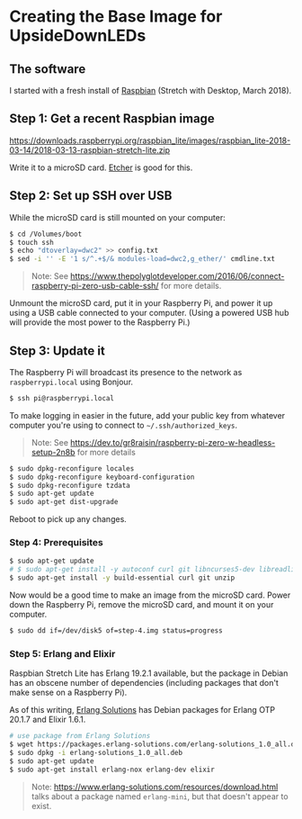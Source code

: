 # Creating the Base Image for UpsideDownLEDs

## The software

I started with a fresh install of [Raspbian](https://www.raspberrypi.org/downloads/raspbian/) (Stretch with Desktop, March 2018).

## Step 1: Get a recent Raspbian image

https://downloads.raspberrypi.org/raspbian_lite/images/raspbian_lite-2018-03-14/2018-03-13-raspbian-stretch-lite.zip

Write it to a microSD card. [Etcher](https://etcher.io/) is good for this.

## Step 2: Set up SSH over USB

While the microSD card is still mounted on your computer:

```bash
$ cd /Volumes/boot
$ touch ssh
$ echo "dtoverlay=dwc2" >> config.txt
$ sed -i '' -E '1 s/^.+$/& modules-load=dwc2,g_ether/' cmdline.txt
```

> Note: See https://www.thepolyglotdeveloper.com/2016/06/connect-raspberry-pi-zero-usb-cable-ssh/ for more details.

Unmount the microSD card, put it in your Raspberry Pi, and power it up using a USB cable connected to your computer.
(Using a powered USB hub will provide the most power to the Raspberry Pi.)

## Step 3: Update it

The Raspberry Pi will broadcast its presence to the network as `raspberrypi.local` using Bonjour.

```bash
$ ssh pi@raspberrypi.local
```

To make logging in easier in the future, add your public key from whatever computer you're using to connect to `~/.ssh/authorized_keys`.

> Note: See https://dev.to/gr8raisin/raspberry-pi-zero-w-headless-setup-2n8b for more details

```bash
$ sudo dpkg-reconfigure locales
$ sudo dpkg-reconfigure keyboard-configuration
$ sudo dpkg-reconfigure tzdata
$ sudo apt-get update
$ sudo apt-get dist-upgrade
```

Reboot to pick up any changes.

### Step 4: Prerequisites

```bash
$ sudo apt-get update
# $ sudo apt-get install -y autoconf curl git libncurses5-dev libreadline-dev libssl-dev libtool m4 unzip
$ sudo apt-get install -y build-essential curl git unzip
```

Now would be a good time to make an image from the microSD card. Power down the Raspberry Pi, remove the microSD card,
and mount it on your computer.

```bash
$ sudo dd if=/dev/disk5 of=step-4.img status=progress
```

### Step 5: Erlang and Elixir

Raspbian Stretch Lite has Erlang 19.2.1 available, but the package in Debian has an obscene number of dependencies
(including packages that don't make sense on a Raspberry Pi).

As of this writing, [Erlang Solutions](https://www.erlang-solutions.com/) has Debian packages for Erlang OTP 20.1.7
and Elixir 1.6.1.

```bash
# use package from Erlang Solutions
$ wget https://packages.erlang-solutions.com/erlang-solutions_1.0_all.deb
$ sudo dpkg -i erlang-solutions_1.0_all.deb
$ sudo apt-get update
$ sudo apt-get install erlang-nox erlang-dev elixir
```

> Note: https://www.erlang-solutions.com/resources/download.html talks about a package named `erlang-mini`, but that doesn't appear to exist.

